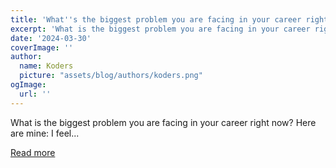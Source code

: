 ```yaml
---
title: 'What''s the biggest problem you are facing in your career right now?'
excerpt: 'What is the biggest problem you are facing in your career right now? Here are mine:   I feel...'
date: '2024-03-30'
coverImage: ''
author:
  name: Koders
  picture: "assets/blog/authors/koders.png"
ogImage:
  url: ''
---
```


What is the biggest problem you are facing in your career right now? Here are mine:   I feel...

[Read more](https://dev.to/nandinishinduja/whats-the-biggest-problem-you-are-facing-in-your-career-right-now-38ph)
